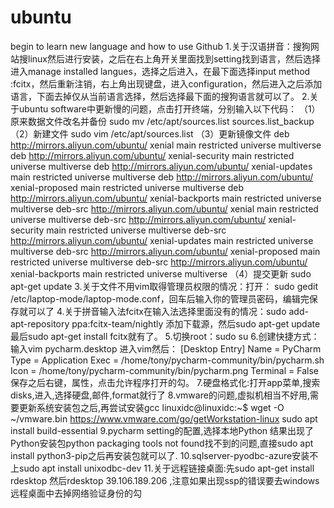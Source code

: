 # ubuntu
begin to learn new language and how to use Github
1.关于汉语拼音：搜狗网站搜linux然后进行安装，之后在右上角开关里面找到setting找到语言，然后选择进入manage installed langues，选择之后进入，在最下面选择input method :fcitx，然后重新注销，右上角出现键盘，进入configuration，然后进入之后添加语言，下面去掉仅从当前语言选择，然后选择最下面的搜狗语言就可以了。
2.关于ubuntu software中更新慢的问题，点击打开终端，分别输入以下代码：
      （1）原来数据文件改名并备份
      sudo mv /etc/apt/sources.list sources.list_backup
      （2）新建文件
      sudo vim /etc/apt/sources.list
      （3）更新镜像文件
deb http://mirrors.aliyun.com/ubuntu/ xenial main restricted universe multiverse
deb http://mirrors.aliyun.com/ubuntu/ xenial-security main restricted universe multiverse
deb http://mirrors.aliyun.com/ubuntu/ xenial-updates main restricted universe multiverse
deb http://mirrors.aliyun.com/ubuntu/ xenial-proposed main restricted universe multiverse
deb http://mirrors.aliyun.com/ubuntu/ xenial-backports main restricted universe multiverse
deb-src http://mirrors.aliyun.com/ubuntu/ xenial main restricted universe multiverse
deb-src http://mirrors.aliyun.com/ubuntu/ xenial-security main restricted universe multiverse
deb-src http://mirrors.aliyun.com/ubuntu/ xenial-updates main restricted universe multiverse
deb-src http://mirrors.aliyun.com/ubuntu/ xenial-proposed main restricted universe multiverse
deb-src http://mirrors.aliyun.com/ubuntu/ xenial-backports main restricted universe multiverse
      （4）提交更新
      sudo apt-get update
3.关于文件不用vim取得管理员权限的情况：打开： sudo gedit /etc/laptop-mode/laptop-mode.conf，回车后输入你的管理员密码，编辑完保存就可以了
4.关于拼音输入法fcitx在输入法选择里面没有的情况：sudo add-apt-repository ppa:fcitx-team/nightly 添加下载源，然后sudo apt-get update
最后sudo apt-get install fcitx就有了。
5.切换root：sudo su
6.创建快捷方式：输入vim pycharm.desktop 进入vim然后：
[Desktop Entry]
Name = PyCharm
Type = Application
Exec = /home/tony/pycharm-community/bin/pycharm.sh
Icon = /home/tony/pycharm-community/bin/pycharm.png
Terminal = False
保存之后右键，属性，点击允许程序打开的勾。
7.硬盘格式化:打开app菜单,搜索disks,进入,选择硬盘,邮件,format就行了
8.vmware的问题,虚拟机相当不好用,需要更新系统安装包之后,再尝试安装gcc
      linuxidc@linuxidc:~$ wget -O ~/vmware.bin https://www.vmware.com/go/getWorkstation-linux
      sudo apt install build-essential
9.pycharm setting的配置,选择本地Python 结果出现了Python安装包python packaging tools not found找不到的问题,直接sudo apt install python3-pip之后再安装包就可以了.
10.sqlserver-pyodbc-azure安装不上sudo apt install unixodbc-dev
11.关于远程链接桌面:先sudo apt-get install rdesktop 然后rdesktop 39.106.189.206 ,注意如果出现ssp的错误要去windows远程桌面中去掉网络验证身份的勾
